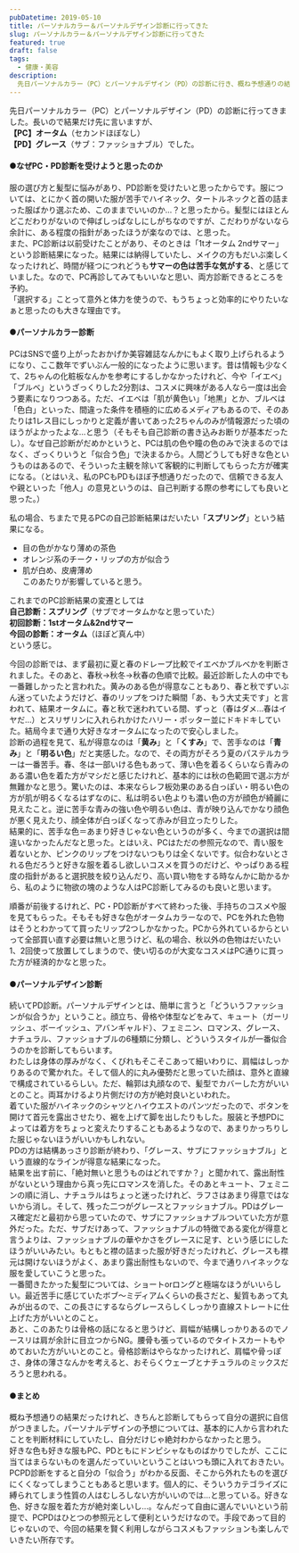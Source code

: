 ```yaml
---
pubDatetime: 2019-05-10
title: パーソナルカラー＆パーソナルデザイン診断に行ってきた
slug: パーソナルカラー＆パーソナルデザイン診断に行ってきた
featured: true
draft: false
tags:
  - 健康・美容
description:
  先日パーソナルカラー（PC）とパーソナルデザイン（PD）の診断に行き、概ね予想通りの結果だったけれど、きちんと診断してもらって自分の選択に自信がついた。
---
```


先日パーソナルカラー（PC）とパーソナルデザイン（PD）の診断に行ってきました。長いので結果だけ先に言いますが、  
**【PC】オータム**（セカンドほぼなし）  
**【PD】グレース**（サブ：ファッショナブル）でした。  

#### ●なぜPC・PD診断を受けようと思ったのか
服の選び方と髪型に悩みがあり、PD診断を受けたいと思ったからです。服については、とにかく首の開いた服が苦手でハイネック、タートルネックと首の詰まった服ばかり選ぶため、このままでいいのか…？と思ったから。髪型にはほとんどこだわりがないので伸ばしっぱなしにしがちなのですが、こだわりがないなら余計に、ある程度の指針があったほうが楽なのでは、と思った。  
また、PC診断は以前受けたことがあり、そのときは「1tオータム 2ndサマー」という診断結果になった。結果には納得していたし、メイクの方もだいぶ楽しくなったけれど、時間が経つにつれどうも**サマーの色は苦手な気がする**、と感じていました。なので、PC再診してみてもいいなと思い、両方診断できるところを予約。  
「選択する」ことって意外と体力を使うので、もうちょっと効率的にやりたいなぁと思ったのも大きな理由です。 

#### ●パーソナルカラー診断
PCはSNSで盛り上がったおかげか美容雑誌なんかにもよく取り上げられるようになり、ここ数年でずいぶん一般的になったように思います。昔は情報も少なくて、2ちゃんの化粧板なんかを参考にするしかなかったけれど、今や「イエベ」「ブルベ」というざっくりした2分割は、コスメに興味がある人なら一度は出会う要素になりつつある。ただ、イエベは「肌が黄色い」「地黒」とか、ブルベは「色白」といった、間違った条件を積極的に広めるメディアもあるので、そのあたりは1レス目にしっかりと定義が書いてあった2ちゃんのみが情報源だった頃のほうがよかったよな…と思う（そもそも自己診断の書き込みお断りが基本だったし）。なぜ自己診断がだめかというと、PCは肌の色や瞳の色のみで決まるのではなく、ざっくりいうと「似合う色」で決まるから。人間どうしても好きな色というものはあるので、そういった主観を除いて客観的に判断してもらった方が確実になる。（とはいえ、私のPCもPDもほぼ予想通りだったので、信頼できる友人や親といった「他人」の意見というのは、自己判断する際の参考にしても良いと思った。）

私の場合、ちまたで見るPCの自己診断結果はだいたい「**スプリング**」という結果になる。  
- 目の色がかなり薄めの茶色
- オレンジ系のチーク・リップの方が似合う
- 肌が白め、皮膚薄め  
このあたりが影響していると思う。

これまでのPC診断結果の変遷としては  
**自己診断：スプリング**（サブでオータムかなと思っていた）  
**初回診断：1stオータム&2ndサマー**  
**今回の診断：オータム**（ほぼど真ん中）  
という感じ。

今回の診断では、まず最初に夏と春のドレープ比較でイエベかブルベかを判断されました。そのあと、春秋→秋冬→秋春の色順で比較。最近診断した人の中でも一番難しかったと言われた。黄みのある色が得意なこともあり、春と秋でずいぶん迷っていたようだけど、春のリップをつけた瞬間「あ、もう大丈夫です」と言われて、結果オータムに。春と秋で迷われている間、ずっと（春はダメ…春はイヤだ…）とスリザリンに入れられかけたハリー・ポッター並にドキドキしていた。結局今まで通り大好きなオータムになったので安心しました。  
診断の過程を見て、私が得意なのは「**黄み**」と「**くすみ**」で、苦手なのは「**青み**」と「**明るい色**」だと実感した。なので、その両方がそろう夏のパステルカラーは一番苦手。春、冬は一部いける色もあって、薄い色を着るくらいなら青みのある濃い色を着た方がマシだと感じたけれど、基本的には秋の色範囲で選ぶ方が無難かなと思う。驚いたのは、本来ならレフ板効果のある白っぽい・明るい色の方が肌が明るくなるはずなのに、私は明るい色よりも濃い色の方が顔色が綺麗に見えたこと。逆に苦手な青みの強い色や明るい色は、青が映り込んでかなり顔色が悪く見えたり、顔全体が白っぽくなって赤みが目立ったりした。  
結果的に、苦手な色＝あまり好きじゃない色というのが多く、今までの選択は間違いなかったんだなと思った。とはいえ、PCはただの参照元なので、青い服を着ないとか、ピンクのリップをつけないつもりは全くないです。似合わないとされる色だろうと好きな服を着るし欲しいコスメを買うのだけど、やっぱりある程度の指針があると選択肢を絞り込んだり、高い買い物をする時なんかに助かるから、私のように物欲の塊のような人はPC診断してみるのも良いと思います。

順番が前後するけれど、PC・PD診断がすべて終わった後、手持ちのコスメや服を見てもらった。そもそも好きな色がオータムカラーなので、PCを外れた色物はそうとわかってて買ったリップ2つしかなかった。PCから外れているからといって全部買い直す必要は無いと思うけど、私の場合、秋以外の色物はだいたい1、2回使って放置してしまうので、使い切るのが大変なコスメはPC通りに買った方が経済的かなと思った。

#### ●パーソナルデザイン診断
続いてPD診断。パーソナルデザインとは、簡単に言うと「どういうファッションが似合うか」ということ。顔立ち、骨格や体型などをみて、キュート（ガーリッシュ、ボーイッシュ、アバンギャルド）、フェミニン、ロマンス、グレース、ナチュラル、ファッショナブルの6種類に分類し、どういうスタイルが一番似合うのかを診断してもらいます。  
わたしは身体の厚みがなく、くびれもそこそこあって細いわりに、肩幅はしっかりあるので驚かれた。そして個人的に丸み優勢だと思っていた顔は、意外と直線で構成されているらしい。ただ、輪郭は丸顔なので、髪型でカバーした方がいいとのこと。両耳かけるより片側だけの方が絶対良いといわれた。  
着ていた服がハイネックのシャツとハイウエストのパンツだったので、ボタンを開けて首元を露出させたり、裾を上げて脚を出したりもした。服装と予想PDによっては着方をちょっと変えたりすることもあるようなので、あまりかっちりした服じゃないほうがいいかもしれない。  
PDの方は結構あっさり診断が終わり、「グレース、サブにファッショナブル」という直線的なラインが得意な結果になった。  
結果を出す前に、「絶対無いと思うものはどれですか？」と聞かれて、露出耐性がないという理由から真っ先にロマンスを消した。そのあとキュート、フェミニンの順に消し、ナチュラルはちょっと迷ったけれど、ラフさはあまり得意ではないから消し。そして、残った二つがグレースとファッショナブル。PDはグレース確定だと最初から思っていたので、サブにファッショナブルついていた方が意外だった。ただ、サブだけあって、ファッショナブルの特徴である変化が得意と言うよりは、ファッショナブルの華やかさをグレースに足す、という感じにしたほうがいいみたい。もともと襟の詰まった服が好きだったけれど、グレースも襟元は開けないほうがよく、あまり露出耐性もないので、今まで通りハイネックな服を愛していこうと思った。  
一番聞きたかった髪型については、ショートorロングと極端なほうがいいらしい。最近苦手に感じていたボブ〜ミディアムくらいの長さだと、髪質もあって丸みが出るので、この長さにするならグレースらしくしっかり直線ストレートに仕上げた方がいいとのこと。  
あと、このあたりは骨格の話になると思うけど、肩幅が結構しっかりあるのでノースリは肩が余計に目立つからNG。腰骨も張っているのでタイトスカートもやめておいた方がいいとのこと。骨格診断はやらなかったけれど、肩幅や骨っぽさ、身体の薄さなんかを考えると、おそらくウェーブとナチュラルのミックスだろうと思われる。 

#### ●まとめ
概ね予想通りの結果だったけれど、きちんと診断してもらって自分の選択に自信がつきました。パーソナルデザインの予想については、基本的に人から言われたことを判断材料にしていたし、自分だけじゃ絶対わからなかったと思う。  
好きな色も好きな服もPC、PDともにドンピシャなものばかりでしたが、ここに当てはまらないものを選んだっていいということはいつも頭に入れておきたい。PCPD診断をすると自分の「似合う」がわかる反面、そこから外れたものを選びにくくなってしまうこともあると思います。個人的に、そういうカテゴライズに縛られてしまう性質の人はむしろしない方がいいのでは…と思っている。好きな色、好きな服を着た方が絶対楽しいし…。なんだって自由に選んでいいという前提で、PCPDはひとつの参照元として便利というだけなので。手段であって目的じゃないので、今回の結果を賢く利用しながらコスメもファッションも楽しんでいきたい所存です。